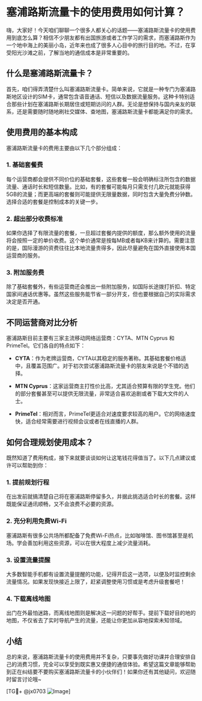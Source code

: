 # 塞浦路斯流量卡的使用费用如何计算？

嗨，大家好！今天咱们聊聊一个很多人都关心的话题——塞浦路斯流量卡的使用费用到底怎么算？相信不少朋友都有出国旅游或者工作学习的需求，而塞浦路斯作为一个地中海上的美丽小岛，近年来也成了很多人心目中的旅行目的地。不过，在享受阳光沙滩之前，了解当地的通信成本是非常重要的。

## 什么是塞浦路斯流量卡？

首先，咱们得弄清楚什么叫塞浦路斯流量卡。简单来说，它就是一种专门为塞浦路斯地区设计的SIM卡，通常包含语音通话、短信以及数据流量服务。这种卡特别适合那些计划在塞浦路斯长期居住或短期访问的人群。无论是想保持与国内亲友的联系，还是需要随时随地刷社交媒体、查地图，塞浦路斯流量卡都能满足你的需求。

## 使用费用的基本构成

塞浦路斯流量卡的费用主要由以下几个部分组成：

### 1. **基础套餐费**
每个运营商都会提供不同价位的基础套餐，这些套餐一般会明确标注所包含的数据流量、通话时长和短信数量。比如，有的套餐可能每月只需支付几欧元就能获得5GB的流量；而更高端的套餐则可能提供无限量数据，同时包含大量免费分钟数。选择合适的套餐是控制成本的关键一步。

### 2. **超出部分收费标准**
如果你选择了有限流量的套餐，一旦超过套餐内提供的额度，那么额外使用的流量将会按照一定的单价收费。这个单价通常是按每MB或者每KB来计算的。需要注意的是，国际漫游的资费往往比本地流量贵得多，因此尽量避免在国外直接使用本国运营商的服务。

### 3. **附加服务费**
除了基础套餐外，有些运营商还会推出一些附加服务，如国际长途拨打折扣、特定国家间通话优惠等。虽然这些服务能节省一部分开支，但也要根据自己的实际需求决定是否开通。

## 不同运营商对比分析

塞浦路斯目前主要有三家主流移动网络运营商：CYTA、MTN Cyprus 和 PrimeTel。它们各自的特点如下：

- **CYTA**：作为老牌运营商，CYTA以其稳定的服务著称。其基础套餐价格适中，且覆盖范围广。对于初次尝试塞浦路斯流量卡的朋友来说是个不错的选择。
  
- **MTN Cyprus**：这家运营商主打性价比高，尤其适合预算有限的学生党。他们的部分套餐甚至可以提供无限流量，非常适合喜欢追剧或者下载大文件的人士。

- **PrimeTel**：相对而言，PrimeTel更适合对速度要求较高的用户。它的网络速度快，适合经常需要进行视频会议或者在线直播的人群。

## 如何合理规划使用成本？

既然知道了费用构成，接下来就要谈谈如何让这笔钱花得值当了。以下几点建议或许可以帮助到你：

### 1. 提前规划行程
在出发前就搞清楚自己将在塞浦路斯停留多久，并据此挑选适合时长的套餐。这样既能保证通讯顺畅，又不会浪费不必要的资源。

### 2. 充分利用免费Wi-Fi
塞浦路斯有很多公共场所都配备了免费Wi-Fi热点，比如咖啡馆、图书馆甚至是机场。学会善加利用这些资源，可以在很大程度上减少流量消耗。

### 3. 设置流量提醒
大多数智能手机都有设置流量提醒的功能，记得开启这一选项，以便及时监控剩余流量情况。如果发现快接近上限了，赶紧调整使用习惯或是考虑升级套餐吧！

### 4. 下载离线地图
出门在外最怕迷路，而离线地图则是解决这一问题的好帮手。提前下载好目的地的地图，不仅省去了实时导航产生的流量，还能让你更加从容地探索未知领域。

## 小结

总的来说，塞浦路斯流量卡的使用费用并不复杂，只要事先做好功课并合理安排自己的消费习惯，完全可以享受到既实惠又便捷的通信体验。希望这篇文章能够帮助到正在纠结要不要购买塞浦路斯流量卡的小伙伴们！如果你还有其他疑问，欢迎随时留言讨论哦~

[TG💪+ @jx0703 ![Image](https://github.com/user-attachments/assets/dbca1d08-cadb-493c-b0ec-ad6f7a83f270)]